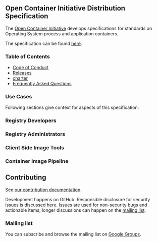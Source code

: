## Open Container Initiative Distribution Specification

The [Open Container Initiative](https://www.opencontainers.org/) develops specifications for standards on Operating System process and application containers.

The specification can be found [here](https://github.com/opencontainers/distribution-spec/blob/master/spec.md).

### Table of Contents

- [Code of Conduct][code-of-conduct]
- [Releases](RELEASES.md)
- [charter][charter]
- [Frequently Asked Questions](faq.md)


### Use Cases

Following sections give context for aspects of this specification:

### Registry Developers

### Registry Administrators

### Client Side Image Tools

### Container Image Pipeline

## Contributing

See [our contribution documentation](CONTRIBUTING.md).

Development happens on GitHub.
Responsible disclosure for security issues is discussed [here](CONTRIBUTING.md#security-issues).
[Issues][issues] are used for non-security bugs and actionable items; longer discussions can happen on the [mailing list](#mailing-list).

### Mailing list

You can subscribe and browse the mailing list on [Google Groups][mailing-list].

[charter]: https://www.opencontainers.org/about/governance
[code-of-conduct]: https://github.com/opencontainers/org/blob/master/CODE_OF_CONDUCT.md
[issues]: https://github.com/opencontainers/distribution-spec/issues
[mailing-list]: https://groups.google.com/a/opencontainers.org/forum/#!forum/dev
